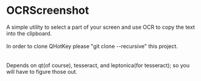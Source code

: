 # OCRScreenshot
A simple utility to select a part of your screen and use OCR to copy the text into the clipboard.
<br><br>
In order to clone QHotKey please "git clone --recursive" this project.<br>
<br>
<br>
Depends on qt(of course), tesseract, and leptonica(for tesseract); so you will have to figure those out.
